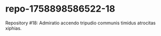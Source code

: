 # repo-1758898586522-18
Repository #18: Admiratio accendo tripudio communis timidus atrocitas xiphias.
